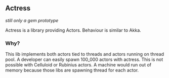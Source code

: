 ## Actress

_still only a gem prototype_

Actress is a library providing Actors. Behaviour is similar to Akka.

### Why?

This lib implements both actors tied to threads and actors running on thread pool. A developer can easily spawn 100_000 actors
with actress. This is not possible with Celluloid or Rubinius actors. A machine would run out of memory because those libs are 
spawning thread for each actor.

